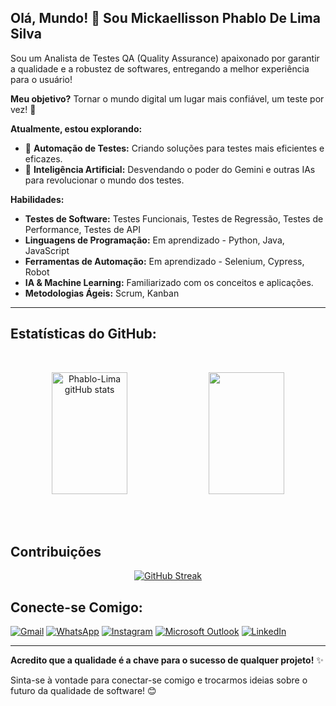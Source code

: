 ## Olá, Mundo! 👋 Sou Mickaellisson Phablo De Lima Silva

Sou um Analista de Testes QA (Quality Assurance) apaixonado por garantir a qualidade e a robustez de softwares, entregando a melhor experiência para o usuário! 

**Meu objetivo?** Tornar o mundo digital um lugar mais confiável, um teste por vez! 💪

**Atualmente, estou explorando:**

* 🤖 **Automação de Testes:** Criando soluções para testes mais eficientes e eficazes.
* 🚀 **Inteligência Artificial:** Desvendando o poder do Gemini e outras IAs para revolucionar o mundo dos testes.

**Habilidades:**

* **Testes de Software:** Testes Funcionais, Testes de Regressão, Testes de Performance, Testes de API
* **Linguagens de Programação:** Em aprendizado - Python, Java, JavaScript
* **Ferramentas de Automação:** Em aprendizado - Selenium, Cypress, Robot
* **IA & Machine Learning:**  Familiarizado com os conceitos e aplicações.
* **Metodologias Ágeis:** Scrum, Kanban

---

## Estatísticas do GitHub:

<br><div align="center">

<img width="49%" height="195px" src="https://github-readme-stats.vercel.app/api?username=Phablo-Lima&show_icons=true&count_private=true&hide_border=true&title_color=007BFF&icon_color=007BFF&text_color=c9d1d9&bg_color=00000000" alt="Phablo-Lima gitHub stats" >
<img width="49%" height="195px" src="https://github-readme-stats.vercel.app/api/top-langs/?username=Phablo-Lima&&show_icons=true&count_private=true&hide_border=true&title_color=007BFF&icon_color=4682B4&text_color=c9d1d9&bg_color=00000000"/>
  
           
<br><br></div>

## Contribuições

<div align="center">
  
  [![GitHub Streak](https://github-readme-streak-stats.herokuapp.com?user=Phablo-Lima&theme=transparent&locale=pt_BR&date_format=n%2Fj%5B%2FY%5D&card_width=900&hide_border=true&fire=ffff00&currStreakNum=FFFFFF&sideNums=FFFFFF)](https://git.io/streak-stats)
  
</div>

## Conecte-se Comigo: 

<div align="left">
  
  [![Gmail](https://img.shields.io/badge/Gmail-D14836?style=for-the-badge&logo=gmail&logoColor=white)](mailto:phablocrosscombat@gmail.com)
  [![WhatsApp](https://img.shields.io/badge/WhatsApp-25D366?style=for-the-badge&logo=whatsapp&logoColor=white)](https://wa.me/+5511964032697)
  [![Instagram](https://img.shields.io/badge/Instagram-E4405F?style=for-the-badge&logo=instagram&logoColor=white)](https://www.instagram.com/phablo_lima/)
  [![Microsoft Outlook](https://img.shields.io/badge/Microsoft_Outlook-0078D4?style=for-the-badge&logo=microsoft-outlook&logoColor=white)](mailto:phabloelison29@outlook.com) 
  [![LinkedIn](https://img.shields.io/badge/LinkedIn-0077B5?style=for-the-badge&logo=linkedin&logoColor=white)](https://www.linkedin.com/in/mickaellisson-phablo-b75a1615b/)
  
</div>

---

**Acredito que a qualidade é a chave para o sucesso de qualquer projeto!** ✨ 

Sinta-se à vontade para conectar-se comigo e trocarmos ideias sobre o futuro da qualidade de software! 😊
